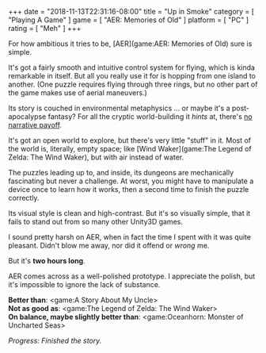 +++
date = "2018-11-13T22:31:16-08:00"
title = "Up in Smoke"
category = [ "Playing A Game" ]
game = [ "AER: Memories of Old" ]
platform = [ "PC" ]
rating = [ "Meh" ]
+++

For how ambitious it tries to be, [AER](game:AER: Memories of Old) sure is simple.

It's got a fairly smooth and intuitive control system for flying, which is kinda remarkable in itself.  But all you really use it for is hopping from one island to another.  (One puzzle requires flying through three rings, but no other part of the game makes use of aerial maneuvers.)

Its story is couched in environmental metaphysics ... or maybe it's a post-apocalypse fantasy?  For all the cryptic world-building it <i>hints</i> at, there's <a href="https://steamcommunity.com/app/331870/discussions/0/3377008022039643070/">no narrative payoff</a>.

It's got an open world to explore, but there's very little "stuff" in it.  Most of the world is, literally, empty space; like [Wind Waker](game:The Legend of Zelda: The Wind Waker), but with air instead of water.

The puzzles leading up to, and inside, its dungeons are mechanically fascinating but never a challenge.  At worst, you might have to manipulate a device once to learn how it works, then a second time to finish the puzzle correctly.

Its visual style is clean and high-contrast.  But it's so visually simple, that it fails to stand out from so many other Unity3D games.

I sound pretty harsh on AER, when in fact the time I spent with it was quite pleasant.  Didn't blow me away, nor did it offend or <i>wrong</i> me.

But it's <b>two hours long</b>.

AER comes across as a well-polished prototype.  I appreciate the polish, but it's impossible to ignore the lack of substance.

<b>Better than</b>: <game:A Story About My Uncle>  
<b>Not as good as</b>: <game:The Legend of Zelda: The Wind Waker>  
<b>On balance, maybe slightly better than</b>: <game:Oceanhorn: Monster of Uncharted Seas>

<i>Progress: Finished the story.</i>
